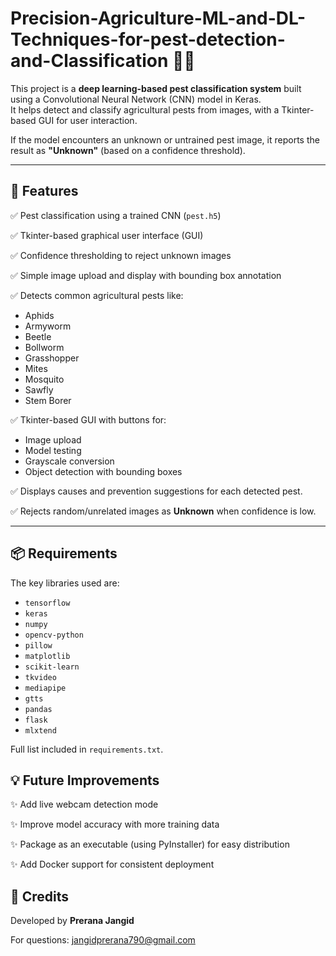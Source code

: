 # Precision-Agriculture-ML-and-DL-Techniques-for-pest-detection-and-Classification 🌱🐛

This project is a **deep learning-based pest classification system** built using a Convolutional Neural Network (CNN) model in Keras.  
It helps detect and classify agricultural pests from images, with a Tkinter-based GUI for user interaction.

If the model encounters an unknown or untrained pest image, it reports the result as **"Unknown"** (based on a confidence threshold).

---

## 🌟 Features

✅ Pest classification using a trained CNN (`pest.h5`)  

✅ Tkinter-based graphical user interface (GUI)  

✅ Confidence thresholding to reject unknown images 

✅ Simple image upload and display with bounding box annotation

✅ Detects common agricultural pests like:
- Aphids
- Armyworm
- Beetle
- Bollworm
- Grasshopper
- Mites
- Mosquito
- Sawfly
- Stem Borer

✅ Tkinter-based GUI with buttons for:
- Image upload
- Model testing
- Grayscale conversion
- Object detection with bounding boxes

✅ Displays causes and prevention suggestions for each detected pest.

✅ Rejects random/unrelated images as **Unknown** when confidence is low.

---
## 📦 Requirements

The key libraries used are:

* `tensorflow`
* `keras`
* `numpy`
* `opencv-python`
* `pillow`
* `matplotlib`
* `scikit-learn`
* `tkvideo`
* `mediapipe`
* `gtts`
* `pandas`
* `flask`
* `mlxtend`

Full list included in `requirements.txt`.

## 💡 Future Improvements

✨ Add live webcam detection mode

✨ Improve model accuracy with more training data

✨ Package as an executable (using PyInstaller) for easy distribution

✨ Add Docker support for consistent deployment

## 🙌 Credits

Developed by **Prerana Jangid**

For questions: [jangidprerana790@gmail.com](mailto:jangidprerana790@gmail.com)



